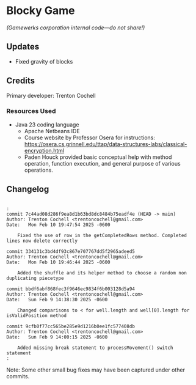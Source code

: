 # Blocky Game

_(Gamewerks corporation internal code—do not share!)_

## Updates
- Fixed gravity of blocks

## Credits

Primary developer: Trenton Cochell

### Resources Used

- Java 23 coding language
  - Apache Netbeans IDE
  - Course website by Professor Osera for instructions:
    https://osera.cs.grinnell.edu/ttap/data-structures-labs/classical-encryption.html
  - Paden Houck provided basic conceptual help with method operation, function execution, and general purpose of various operations. 

## Changelog

~~~console

:
commit 7c44ad08d286f9ea8d1b63bd8dc8484b75eadf4e (HEAD -> main)
Author: Trenton Cochell <trentoncochell@gmail.com>
Date:   Mon Feb 10 19:47:54 2025 -0600

    Fixed the use of row in the getCompletedRows method. Completed lines now delete correctly

commit 334131c3bd4df93c867e707767dd5f2965adeed5
Author: Trenton Cochell <trentoncochell@gmail.com>
Date:   Mon Feb 10 19:46:44 2025 -0600

    Added the shuffle and its helper method to choose a random non duplicating piecetype

commit bbdf6abf868fec3f9646ec9834f6b003128d5a94
Author: Trenton Cochell <trentoncochell@gmail.com>
Date:   Sun Feb 9 14:38:30 2025 -0600

    Changed comparisons to < for well.length and well[0].length for isValidPosition method

commit 9cfb0f77cc565be285e9d1216b0ee1fc577408db
Author: Trenton Cochell <trentoncochell@gmail.com>
Date:   Sun Feb 9 14:00:15 2025 -0600

    Added missing break statement to processMovement() switch statement
:
~~~

Note: Some other small bug fixes may have been captured under other commits.
